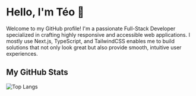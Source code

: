 # Hello, I'm Téo 👋

Welcome to my GitHub profile! I'm a passionate Full-Stack Developer specialized in crafting highly responsive and accessible web applications. I mostly use Next.js, TypeScript, and TailwindCSS enables me to build solutions that not only look great but also provide smooth, intuitive user experiences.

## My GitHub Stats
![Top Langs](https://github-readme-stats.vercel.app/api/top-langs/?username=teo-goulois&layout=compact&theme=swift)


<!---
teo-goulois/teo-goulois is a ✨ special ✨ repository because its `README.md` (this file) appears on your GitHub profile.
You can click the Preview link to take a look at your changes.
--->
